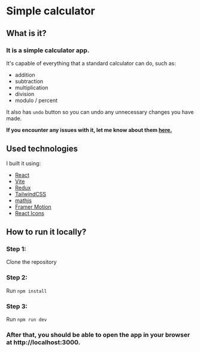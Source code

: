 # Simple calculator

## What is it?

### It is a simple calculator app.

It's capable of everything that a standard calculator can do, such as:

- addition
- subtraction
- multiplication
- division
- modulo / percent

It also has `undo` button so you can undo any unnecessary changes you have made.

**If you encounter any issues with it, let me know about them [here.](https://github.com/mejsiejdev/calculator/issues)**

## Used technologies

I built it using:

- [React](https://reactjs.org/)
- [Vite](https://vitejs.dev/)
- [Redux](https://redux.js.org/)
- [TailwindCSS](https://tailwindcss.com/)
- [mathjs](https://mathjs.org/)
- [Framer Motion](https://framer.com/motion/)
- [React Icons](https://react-icons.netlify.com/)

## How to run it locally?

### Step 1:

Clone the repository

### Step 2:

Run `npm install`

### Step 3:

Run `npm run dev`

### After that, you should be able to open the app in your browser at http://localhost:3000.

